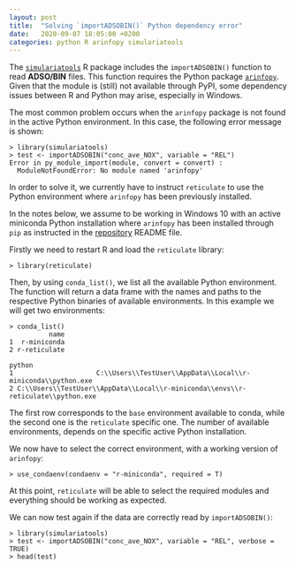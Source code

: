 ```yaml
---
layout: post
title:  "Solving `importADSOBIN()` Python dependency error"
date:   2020-09-07 18:05:00 +0200
categories: python R arinfopy simulariatools
---
```



The [`simulariatools`](https://github.com/Simularia/simulariatools) R package includes the `importADSOBIN()` function to read **ADSO/BIN** files.
This function requires the Python package [`arinfopy`](https://github.com/Simularia/arinfopy). Given that the module is (still) not available through PyPI, some dependency issues between R and Python may arise, especially in Windows.

The most common problem occurs when the `arinfopy` package is not found in the active Python environment. In this case, the following error message is shown:

```
> library(simulariatools)
> test <- importADSOBIN("conc_ave_NOX", variable = "REL")
Error in py_module_import(module, convert = convert) : 
  ModuleNotFoundError: No module named 'arinfopy'
```

In order to solve it, we currently have to instruct `reticulate` to use the Python environment where `arinfopy` has been previously installed.

In the notes below, we assume to be working in Windows 10 with an active miniconda Python installation where `arinfopy` has been installed through `pip` as instructed in the [repository](https://github.com/Simularia/arinfopy) README file.

Firstly we need to restart R and load the `reticulate` library:
```
> library(reticulate)
```
Then, by using `conda_list()`, we list all the available Python environment. The function will return a data frame with the names and paths to the respective Python binaries of available environments. In this example we will get two environments:
```
> conda_list()
          name
1  r-miniconda
2 r-reticulate
                                                                          python
1                     C:\\Users\\TestUser\\AppData\\Local\\r-miniconda\\python.exe
2 C:\\Users\\TestUser\\AppData\\Local\\r-miniconda\\envs\\r-reticulate\\python.exe
```

The first row corresponds to the `base` environment available to conda, while the second one is the `reticulate` specific one. The number of available environments, depends on the specific active Python installation.

We now have to select the correct environment, with a working version of `arinfopy`:

```
> use_condaenv(condaenv = "r-miniconda", required = T)
```

At this point, `reticulate` will be able to select the required modules and everything should be working as expected. 

We can now test again if the data are correctly read by `importADSOBIN()`:
```
> library(simulariatools)
> test <- importADSOBIN("conc_ave_NOX", variable = "REL", verbose = TRUE)
> head(test)
```
